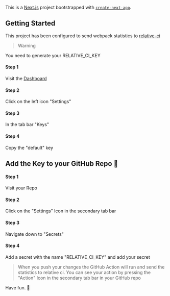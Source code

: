 This is a [Next.js](https://nextjs.org/) project bootstrapped with [`create-next-app`](https://github.com/vercel/next.js/tree/canary/packages/create-next-app).

## Getting Started

This project has been configured to send webpack statistics to [relative-ci](https://relative-ci.com/)

> Warning

You need to generate your RELATIVE_CI_KEY

#### Step 1

Visit the [Dashboard](https://app.relative-ci.com/)

#### Step 2

Click on the left icon "Settings"

#### Step 3

In the tab bar "Keys"

#### Step 4

Copy the "default" key

## Add the Key to your GitHub Repo :key:

#### Step 1

Visit your Repo

#### Step 2

Click on the "Settings" Icon in the secondary tab bar

#### Step 3

Navigate down to "Secrets"

#### Step 4

Add a secret with the name "RELATIVE_CI_KEY" and add your secret

> When you push your changes the GitHub Action will run and send the statistics to relative ci. You can see your action by pressing the "Action" Icon in the secondary tab bar in your GitHub repo

Have fun. :rocket:
